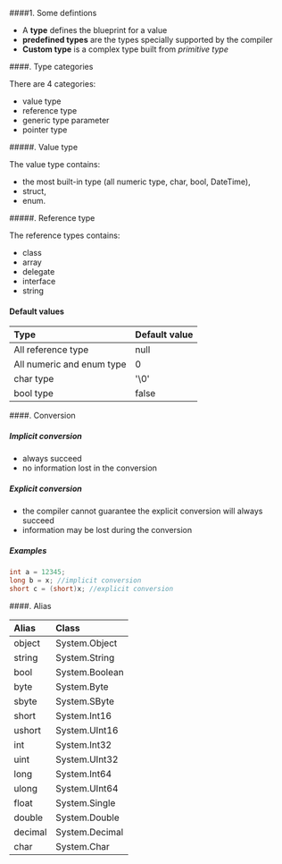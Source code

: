 ####1. Some defintions
- A __type__ defines the blueprint for a value
- __predefined types__ are the types specially supported by the compiler
- __Custom type__ is a complex type built from _primitive type_

####. Type categories

There are 4 categories:
- value type
- reference type
- generic type parameter
- pointer type

#####. Value type

The value type contains:
- the most built-in type (all numeric type, char, bool, DateTime),
- struct, 
- enum.

#####. Reference type

The reference types contains:
- class
- array
- delegate
- interface
- string

#### Default values

|Type | Default value |
|:----|:--------------|
| All reference type | null |
| All numeric and enum type | 0 |
| char type | '\0' |
| bool type | false |

####. Conversion

##### Implicit conversion
- always succeed
- no information lost in the conversion

##### Explicit conversion
- the compiler cannot guarantee the explicit conversion will always succeed
- information may be lost during the conversion

##### Examples

```cs
int a = 12345;
long b = x; //implicit conversion
short c = (short)x; //explicit conversion
```

####. Alias


| Alias   | Class            |
|:------- |:---------------- |
|object   | System.Object    |
|string   | System.String    |
|bool     | System.Boolean   |
|byte     | System.Byte      |
|sbyte    | System.SByte     |
|short    | System.Int16     |
|ushort   | System.UInt16    |
|int      | System.Int32     |
|uint     | System.UInt32    |
|long     | System.Int64     |
|ulong    | System.UInt64    |
|float    | System.Single    |
|double   | System.Double    |
|decimal  | System.Decimal   |
|char     | System.Char      |
